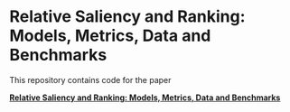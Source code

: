 # Relative Saliency and Ranking: Models, Metrics, Data and Benchmarks

This repository contains code for the paper 

**[Relative Saliency and Ranking: Models, Metrics, Data and Benchmarks](https://arxiv.org/abs/1810.02426v1)**
